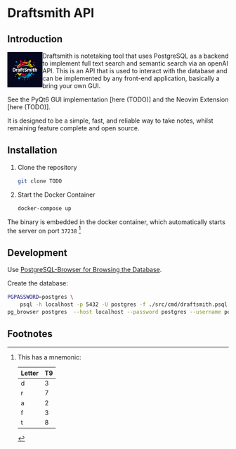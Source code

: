 # Draftsmith API

## Introduction

<p><img src="./assets/logo.png" style="float: left; width: 80px" /></p>



Draftsmith is notetaking tool that uses PostgreSQL as a backend to implement full text search and semantic search via an openAI API. This is an API that is used to interact with the database and can be implemented by any front-end application, basically a bring your own GUI.

See the PyQt6 GUI implementation [here (TODO)] and the Neovim Extension [here (TODO)].

It is designed to be a simple, fast, and reliable way to take notes, whilst remaining feature complete and open source.

## Installation


1. Clone the repository
    ```sh
    git clone TODO
    ```
2. Start the Docker Container

    ```sh
    docker-compose up
    ```

The binary is embedded in the docker container, which automatically starts the server on port `37238` [^1729388462]

## Development

Use [PostgreSQL-Browser for Browsing the Database](https://github.com/RyanGreenup/PostgreSQL-Browser).

Create the database:

```sh
PGPASSWORD=postgres \
    psql -h localhost -p 5432 -U postgres -f ./src/cmd/draftsmith.psql
pg_browser postgres  --host localhost --password postgres --username postgres --port 5432
```




## Footnotes

[^1729388462]: This has a mnemonic:


    | Letter | T9 |
    |--------|----|
    | d      | 3  |
    | r      | 7  |
    | a      | 2  |
    | f      | 3  |
    | t      | 8  |

